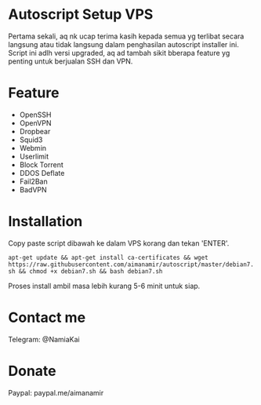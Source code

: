 # Autoscript Setup VPS
Pertama sekali, aq nk ucap terima kasih kepada semua yg terlibat secara langsung atau tidak langsung dalam penghasilan autoscript installer ini.
Script ini adlh versi upgraded, aq ad tambah sikit bberapa feature yg penting untuk berjualan SSH dan VPN.

# Feature
- OpenSSH
- OpenVPN
- Dropbear
- Squid3
- Webmin
- Userlimit
- Block Torrent
- DDOS Deflate
- Fail2Ban
- BadVPN

# Installation
Copy paste script dibawah ke dalam VPS korang dan tekan 'ENTER'.

`apt-get update && apt-get install ca-certificates && wget https://raw.githubusercontent.com/aimanamir/autoscript/master/debian7.sh && chmod +x debian7.sh && bash debian7.sh`

Proses install ambil masa lebih kurang 5-6 minit untuk siap.

# Contact me
Telegram: @NamiaKai

# Donate
Paypal: paypal.me/aimanamir
